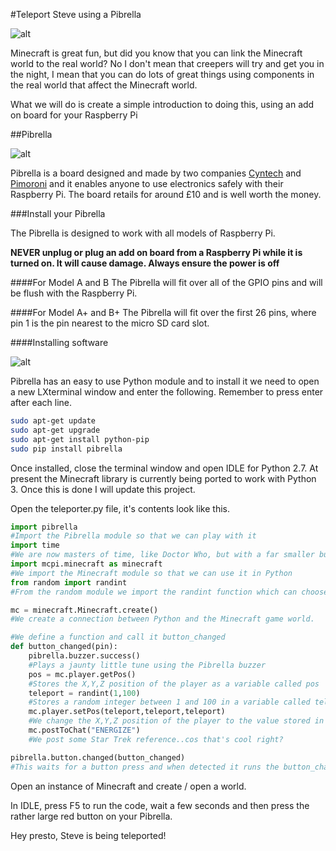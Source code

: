 #Teleport Steve using a Pibrella

![alt](http://twentyoz.com/wp-content/uploads/2014/10/minecraft-logo.jpg)

Minecraft is great fun, but did you know that you can link the Minecraft world to the real world?
No I don't mean that creepers will try and get you in the night, I mean that you can do lots of great things using components in the real world that affect the Minecraft world.

What we will do is create a simple introduction to doing this, using an add on board for your Raspberry Pi

##Pibrella

![alt](http://pibrella.com/assets/pibrella-board.png)

Pibrella is a board designed and made by two companies [Cyntech](http://www.cyntech.co.uk/) and [Pimoroni](http://pimoroni.com/) and it enables anyone to use electronics safely with their Raspberry Pi.
The board retails for around £10 and is well worth the money.

###Install your Pibrella

The Pibrella is designed to work with all models of Raspberry Pi.

**NEVER unplug or plug an add on board from a Raspberry Pi while it is turned on. It will cause damage. Always ensure the power is off**

####For Model A and B
The Pibrella will fit over all of the GPIO pins and will be flush with the Raspberry Pi.

####For Model A+ and B+
The Pibrella will fit over the first 26 pins, where pin 1 is the pin nearest to the micro SD card slot.


####Installing software

![alt](https://farm8.staticflickr.com/7465/16013058975_5ae9c88066_z_d.jpg)

Pibrella has an easy to use Python module and to install it we need to open a new LXterminal window and enter the following. Remember to press enter after each line.

```bash
sudo apt-get update
sudo apt-get upgrade
sudo apt-get install python-pip
sudo pip install pibrella
```
Once installed, close the terminal window and open IDLE for Python 2.7. At present the Minecraft library is currently being ported to work with Python 3. Once this is done I will update this project.

Open the teleporter.py file, it's contents look like this.

```python
import pibrella
#Import the Pibrella module so that we can play with it
import time
#We are now masters of time, like Doctor Who, but with a far smaller budget
import mcpi.minecraft as minecraft
#We import the Minecraft module so that we can use it in Python
from random import randint
#From the random module we import the randint function which can choose a random number

mc = minecraft.Minecraft.create()
#We create a connection between Python and the Minecraft game world.

#We define a function and call it button_changed
def button_changed(pin):
    pibrella.buzzer.success()
    #Plays a jaunty little tune using the Pibrella buzzer
    pos = mc.player.getPos()
    #Stores the X,Y,Z position of the player as a variable called pos
    teleport = randint(1,100)
    #Stores a random integer between 1 and 100 in a variable called teleport
    mc.player.setPos(teleport,teleport,teleport)
    #We change the X,Y,Z position of the player to the value stored in the variable teleport
    mc.postToChat("ENERGIZE")
    #We post some Star Trek reference..cos that's cool right?

pibrella.button.changed(button_changed)
#This waits for a button press and when detected it runs the button_changed function.
```

Open an instance of Minecraft and create / open a world.

In IDLE, press F5 to run the code, wait a few seconds and then press the rather large red button on your Pibrella.

Hey presto, Steve is being teleported!


